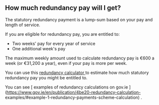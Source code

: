 ##  How much redundancy pay will I get?

The statutory redundancy payment is a lump-sum based on your pay and length of
service.

If you are eligible for redundancy pay, you are entitled to:

  * Two weeks' pay for every year of service 
  * One additional week's pay 

The maximum weekly amount used to calculate redundancy pay is €600 a week (or
€31,200 a year), even if your pay is more per week.

You can use this [ redundancy calculator
](http://www.gov.ie/redundancycalculator/) to estimate how much statutory
redundancy pay you might be entitled to.

You can see [ examples of redundancy calculations on gov.ie
](https://www.gov.ie/en/publication/4be20-redundancy-calculation-
examples/#example-1-redundancy-payments-scheme-calculation) .
